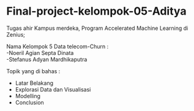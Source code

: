 # Final-project-kelompok-05-Aditya
Tugas ahir Kampus merdeka, Program Accelerated Machine Learning di Zenius;

Nama Kelompok 5 Data telecom-Churn : <br>
-Noeril Agian Septa Dinata <br>
-Stefanus Adyan Mardhikaputra

Topik yang di bahas : <br>
* Latar Belakang<br>
* Explorasi Data dan Visualisasi<br>
* Modelling<br>
* Conclusion<br>

